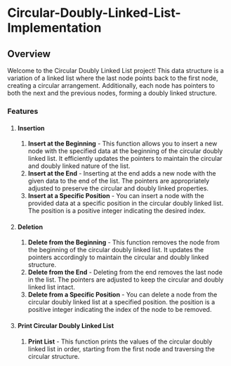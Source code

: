 # Circular-Doubly-Linked-List-Implementation
## Overview  
Welcome to the Circular Doubly Linked List project! This data structure is a variation of a linked list where the last node points back to the first node, creating a circular arrangement. Additionally, each node has pointers to both the next and the previous nodes, forming a doubly linked structure. 

### Features  
1. #### Insertion
   1. **Insert at the Beginning** - This function allows you to insert a new node with the specified data at the beginning of the circular doubly linked list. It efficiently updates the pointers to maintain the circular and doubly linked nature of the list.
   2. **Insert at the End** - Inserting at the end adds a new node with the given data to the end of the list. The pointers are appropriately adjusted to preserve the circular and doubly linked properties.
   3. **Insert at a Specific Position** - You can insert a node with the provided data at a specific position in the circular doubly linked list. The position is a positive integer indicating the desired index.

2. #### Deletion
   1. **Delete from the Beginning** - This function removes the node from the beginning of the circular doubly linked list. It updates the pointers accordingly to maintain the circular and doubly linked structure.
   2. **Delete from the End** - Deleting from the end removes the last node in the list. The pointers are adjusted to keep the circular and doubly linked list intact.
   3. **Delete from a Specific Position** - You can delete a node from the circular doubly linked list at a specified position. the position is a positive integer indicating the index of the node to be removed.
  
3. #### Print Circular Doubly Linked List
   1. **Print List** - This function prints the values of the circular doubly linked list in order, starting from the first node and traversing the circular structure.
